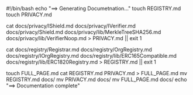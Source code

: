 #!/bin/bash
echo "==> Generating Documetnation..."
touch REGISTRY.md
touch PRIVACY.md

cat docs/privacy/IShield.md docs/privacy/IVerifier.md docs/privacy/Shield.md docs/privacy/lib/MerkleTreeSHA256.md docs/privacy/lib/VerifierNoop.md > PRIVACY.md || exit 1

cat docs/registry/Registrar.md docs/registry/OrgRegistry.md docs/registry/IOrgRegistry.md docs/registry/lib/ERC165Compatible.md docs/registry/lib/ERC1820Registry.md > REGISTRY.md || exit 1

touch FULL_PAGE.md
cat REGISTRY.md PRIVACY.md > FULL_PAGE.md
mv REGISTRY.md docs/
mv PRIVACY.md docs/
mv FULL_PAGE.md docs/
echo "==> Documentation complete"
